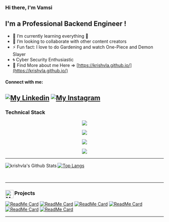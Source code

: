 ### Hi there, I'm Vamsi

## I'm a Professional Backend Engineer !
- 🌱 I’m currently learning everything 🤣
- 👯 I’m looking to collaborate with other content creators
- ⚡ Fun fact: I love to do Gardening and watch One-Piece and Demon Slayer
- :cyclone:  Cyber Security Enthusiastic
- :hatching_chick:  Find More about me Here =>  [https://krishvla.github.io/](https://krishvla.github.io/)
#### Connect with me:
[![My Linkedin](https://skillicons.dev/icons?i=linkedin&theme=dark)](https://www.linkedin.com/in/vamsivla/)
[![My Instagram](https://skillicons.dev/icons?i=instagram&theme=dark)](https://www.instagram.com/vamsi_vla/)
---

### Technical Stack
<p align="center">
  <a href="#">
    <img src="https://skillicons.dev/icons?i=python&perline=1" />
  </a>
</p>
<p align="center">
  <a href="#">
    <img src="https://skillicons.dev/icons?i=django,flask&perline=2" />
  </a>
</p>
<p align="center">
  <a href="#">
    <img src="https://skillicons.dev/icons?i=flutter,fastapi,aws&perline=3" />
  </a>
</p>
<p align="center">
  <a href="#">
    <img src="https://skillicons.dev/icons?i=terraform,html,firebase,javascript&perline=4" />
  </a>
</p>

---

[![Top Langs](https://github-readme-stats.vercel.app/api/top-langs/?username=krishvla&layout=compact)](https://github.com/krishvla)
<img align="left" alt="krishvla's Github Stats" src="https://github-readme-stats.vercel.app/api?username=krishvla&show_icons=true&hide_border=true&include_all_commits=true&count_private=true&hide=prs,issues&theme=algolia" />

<br/>

---

### <img align="left" alt="My Projects" width="26px" src="https://toppng.com/uploads/preview/services-icons-implementation-01-01-project-implementation-icon-11563038221vwvtsitw9h.png" />Projects

[![ReadMe Card](https://github-readme-stats.vercel.app/api/pin/?username=krishvla&repo=weatherapp)](https://github.com/krishvla/weatherapp)
[![ReadMe Card](https://github-readme-stats.vercel.app/api/pin/?username=krishvla&repo=Hackathon-secure)](https://github.com/krishvla/Hackathon-secure)
[![ReadMe Card](https://github-readme-stats.vercel.app/api/pin/?username=krishvla&repo=AR-with-Flutter)](https://github.com/krishvla/AR-with-Flutter)
[![ReadMe Card](https://github-readme-stats.vercel.app/api/pin/?username=krishvla&repo=coda_challenge)](https://github.com/krishvla/coda_challenge)
[![ReadMe Card](https://github-readme-stats.vercel.app/api/pin/?username=krishvla&repo=dbms_project)](https://github.com/krishvla/dbms_project)
[![ReadMe Card](https://github-readme-stats.vercel.app/api/pin/?username=krishvla&repo=student_report_card)](https://github.com/krishvla/student_report_card)

---
